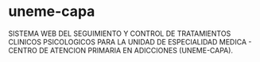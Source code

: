 # uneme-capa
SISTEMA WEB DEL SEGUIMIENTO Y CONTROL DE TRATAMIENTOS CLINICOS PSICOLOGICOS PARA LA UNIDAD DE ESPECIALIDAD MEDICA - CENTRO DE ATENCION PRIMARIA EN ADICCIONES (UNEME-CAPA).
